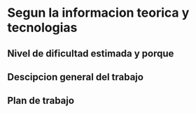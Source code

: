 # Segun la informacion teorica y tecnologias

## Nivel de dificultad estimada y porque

## Descipcion general del trabajo

## Plan de trabajo
